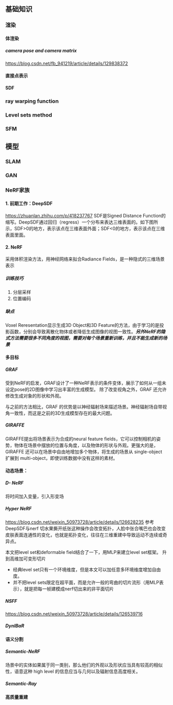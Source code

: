 ## 基础知识

### 渲染

#### 体渲染
##### camera pose and camera matrix
https://blog.csdn.net/fb_941219/article/details/129838372
#### 直接点表示

#### SDF


### ray warping function

### Level sets method

### SFM

## 模型
### SLAM
### GAN
### NeRF家族
#### 1. 前期工作：DeepSDF
https://zhuanlan.zhihu.com/p/418237767
SDF是Signed Distance Function的缩写。DeepSDF通过回归（regress）一个分布来表达三维表面的。如下图所示，SDF>0的地方，表示该点在三维表面外面；SDF<0的地方，表示该点在三维表面里面。

#### 2. NeRF
采用体积渲染方法，用神经网络来拟合Radiance Fields，是一种隐式的三维场景表示
##### 训练技巧
1. 分层采样
2. 位置编码

##### 缺点
Voxel Reresentation显示生成3D Object和3D Feature的方法，由于学习的是投影函数，分别会导致离散化物体或者降低生成图像的视图一致性。***另外NeRF的隐式方法需要很多不同角度的视图，需要对每个场景重新训练，并且不能生成新的场景***
#### 多目标
##### GRAF
受到NeRF的启发，GRAF设计了一种NeRF表示的条件变体，展示了如何从一组未设定pose的2D图像中学习出丰富的生成模型。 除了改变视角之外，GRAF 还允许修改生成对象的形状和外观。

与之前的方法相比，GRAF 的优势是以神经辐射场来描述场景。神经辐射场自带视角一致性，而这是之前的3D生成模型存在的最大问题。
##### GIRAFFE
GIRAFFE提出将场景表示为合成的neural feature fields，它可以控制相机的姿势，物体在场景中摆放的位置与角度，以及物体的形状与外观。更强大的是，GIRAFFE 还可以在场景中自由地增加多个物体，将生成的场景从 single-object 扩展到 multi-object，即使训练数据中没有这样的素材。
#### 动态场景：
##### D- NeRF
将时间加入变量，引入形变场

##### Hyper NeRF
https://blog.csdn.net/weixin_50973728/article/details/126628235
参考DeepSDF与nerf
切水果撕开纸张这种操作会改变拓扑，人脸中张合嘴巴也会改变皮肤表面连通性的变化，也就是拓扑变化，往往在三维重建中导致运动不连续或奇异点。

本文把level set和deformable field结合了一下，用MLP来建立level set框架。
升到高维加可变形切片

- 经典level set只有一个环境维度，但是本文可以加任意多环境维度增加自由度。
- 并不把level sets限定在超平面，而是允许一般的弯曲的切片流形（用MLP表示），就是把每一帧建模成nerf切出来的非平面切片
##### NSFF
https://blog.csdn.net/weixin_50973728/article/details/126539716


##### DynlBaR
#### 语义分割
##### Semantic-NeRF
场景中的实体如果属于同一类别，那么他们的外观以及形状应当具有较高的相似性，语意这种 high level 的信息应当与几何以及辐射信息高度相关。

##### Semantic-Ray


#### 高质量重建